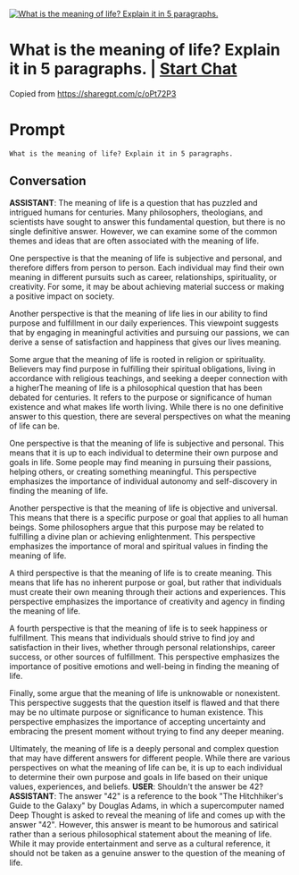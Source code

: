 
[![What is the meaning of life? Explain it in 5 paragraphs.](https://flow-prompt-covers.s3.us-west-1.amazonaws.com/icon/futuristic/futu_1.png)](https://gptcall.net/chat.html?data=%7B%22contact%22%3A%7B%22id%22%3A%22idH7tuM7JEfnsrUxTJrA1%22%2C%22flow%22%3Atrue%7D%7D)
# What is the meaning of life? Explain it in 5 paragraphs. | [Start Chat](https://gptcall.net/chat.html?data=%7B%22contact%22%3A%7B%22id%22%3A%22idH7tuM7JEfnsrUxTJrA1%22%2C%22flow%22%3Atrue%7D%7D)
Copied from https://sharegpt.com/c/oPt72P3

# Prompt

```
What is the meaning of life? Explain it in 5 paragraphs.
```

## Conversation

**ASSISTANT**: The meaning of life is a question that has puzzled and intrigued humans for centuries. Many philosophers, theologians, and scientists have sought to answer this fundamental question, but there is no single definitive answer. However, we can examine some of the common themes and ideas that are often associated with the meaning of life.



One perspective is that the meaning of life is subjective and personal, and therefore differs from person to person. Each individual may find their own meaning in different pursuits such as career, relationships, spirituality, or creativity. For some, it may be about achieving material success or making a positive impact on society.



Another perspective is that the meaning of life lies in our ability to find purpose and fulfillment in our daily experiences. This viewpoint suggests that by engaging in meaningful activities and pursuing our passions, we can derive a sense of satisfaction and happiness that gives our lives meaning.



Some argue that the meaning of life is rooted in religion or spirituality. Believers may find purpose in fulfilling their spiritual obligations, living in accordance with religious teachings, and seeking a deeper connection with a higherThe meaning of life is a philosophical question that has been debated for centuries. It refers to the purpose or significance of human existence and what makes life worth living. While there is no one definitive answer to this question, there are several perspectives on what the meaning of life can be.



One perspective is that the meaning of life is subjective and personal. This means that it is up to each individual to determine their own purpose and goals in life. Some people may find meaning in pursuing their passions, helping others, or creating something meaningful. This perspective emphasizes the importance of individual autonomy and self-discovery in finding the meaning of life.



Another perspective is that the meaning of life is objective and universal. This means that there is a specific purpose or goal that applies to all human beings. Some philosophers argue that this purpose may be related to fulfilling a divine plan or achieving enlightenment. This perspective emphasizes the importance of moral and spiritual values in finding the meaning of life.



A third perspective is that the meaning of life is to create meaning. This means that life has no inherent purpose or goal, but rather that individuals must create their own meaning through their actions and experiences. This perspective emphasizes the importance of creativity and agency in finding the meaning of life.



A fourth perspective is that the meaning of life is to seek happiness or fulfillment. This means that individuals should strive to find joy and satisfaction in their lives, whether through personal relationships, career success, or other sources of fulfillment. This perspective emphasizes the importance of positive emotions and well-being in finding the meaning of life.



Finally, some argue that the meaning of life is unknowable or nonexistent. This perspective suggests that the question itself is flawed and that there may be no ultimate purpose or significance to human existence. This perspective emphasizes the importance of accepting uncertainty and embracing the present moment without trying to find any deeper meaning.



Ultimately, the meaning of life is a deeply personal and complex question that may have different answers for different people. While there are various perspectives on what the meaning of life can be, it is up to each individual to determine their own purpose and goals in life based on their unique values, experiences, and beliefs.
**USER**: Shouldn't the answer be 42?
**ASSISTANT**: The answer "42" is a reference to the book "The Hitchhiker's Guide to the Galaxy" by Douglas Adams, in which a supercomputer named Deep Thought is asked to reveal the meaning of life and comes up with the answer "42". However, this answer is meant to be humorous and satirical rather than a serious philosophical statement about the meaning of life. While it may provide entertainment and serve as a cultural reference, it should not be taken as a genuine answer to the question of the meaning of life.


